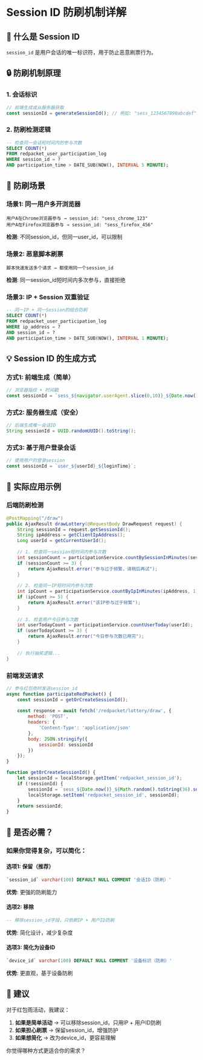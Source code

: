 # Session ID 防刷机制详解

## 🎯 **什么是 Session ID**

`session_id` 是用户会话的唯一标识符，用于防止恶意刷票行为。

## 🔒 **防刷机制原理**

### 1. **会话标识**
```javascript
// 前端生成或从服务器获取
const sessionId = generateSessionId(); // 例如: "sess_1234567890abcdef"
```

### 2. **防刷检测逻辑**
```sql
-- 检查同一会话短时间内的参与次数
SELECT COUNT(*) 
FROM redpacket_user_participation_log 
WHERE session_id = ? 
AND participation_time > DATE_SUB(NOW(), INTERVAL 5 MINUTE);
```

## 🚨 **防刷场景**

### 场景1: 同一用户多开浏览器
```
用户A在Chrome浏览器参与 → session_id: "sess_chrome_123"
用户A在Firefox浏览器参与 → session_id: "sess_firefox_456"
```
**检测**: 不同session_id，但同一user_id，可以限制

### 场景2: 恶意脚本刷票
```
脚本快速发送多个请求 → 都使用同一个session_id
```
**检测**: 同一session_id短时间内多次参与，直接拒绝

### 场景3: IP + Session 双重验证
```sql
-- 同一IP + 同一Session的组合防刷
SELECT COUNT(*) 
FROM redpacket_user_participation_log 
WHERE ip_address = ? 
AND session_id = ?
AND participation_time > DATE_SUB(NOW(), INTERVAL 1 MINUTE);
```

## 💡 **Session ID 的生成方式**

### 方式1: 前端生成（简单）
```javascript
// 浏览器指纹 + 时间戳
const sessionId = `sess_${navigator.userAgent.slice(0,10)}_${Date.now()}`;
```

### 方式2: 服务器生成（安全）
```java
// 后端生成唯一会话ID
String sessionId = UUID.randomUUID().toString();
```

### 方式3: 基于用户登录会话
```javascript
// 使用用户的登录session
const sessionId = `user_${userId}_${loginTime}`;
```

## 🔧 **实际应用示例**

### 后端防刷检测
```java
@PostMapping("/draw")
public AjaxResult drawLottery(@RequestBody DrawRequest request) {
    String sessionId = request.getSessionId();
    String ipAddress = getClientIpAddress();
    Long userId = getCurrentUserId();
    
    // 1. 检查同一session短时间内参与次数
    int sessionCount = participationService.countBySessionInMinutes(sessionId, 1);
    if (sessionCount >= 3) {
        return AjaxResult.error("参与过于频繁，请稍后再试");
    }
    
    // 2. 检查同一IP短时间内参与次数
    int ipCount = participationService.countByIpInMinutes(ipAddress, 1);
    if (ipCount >= 5) {
        return AjaxResult.error("该IP参与过于频繁");
    }
    
    // 3. 检查用户今日参与次数
    int userTodayCount = participationService.countUserToday(userId);
    if (userTodayCount >= 3) {
        return AjaxResult.error("今日参与次数已用完");
    }
    
    // 执行抽奖逻辑...
}
```

### 前端发送请求
```javascript
// 参与红包雨时发送session_id
async function participateRedPacket() {
    const sessionId = getOrCreateSessionId();
    
    const response = await fetch('/redpacket/lottery/draw', {
        method: 'POST',
        headers: {
            'Content-Type': 'application/json'
        },
        body: JSON.stringify({
            sessionId: sessionId
        })
    });
}

function getOrCreateSessionId() {
    let sessionId = localStorage.getItem('redpacket_session_id');
    if (!sessionId) {
        sessionId = `sess_${Date.now()}_${Math.random().toString(36).substr(2, 9)}`;
        localStorage.setItem('redpacket_session_id', sessionId);
    }
    return sessionId;
}
```

## 🤔 **是否必需？**

### 如果你觉得复杂，可以简化：

#### 选项1: 保留（推荐）
```sql
`session_id` varchar(100) DEFAULT NULL COMMENT '会话ID（防刷）'
```
**优势**: 更强的防刷能力

#### 选项2: 移除
```sql
-- 移除session_id字段，只依赖IP + 用户ID防刷
```
**优势**: 简化设计，减少复杂度

#### 选项3: 简化为设备ID
```sql
`device_id` varchar(100) DEFAULT NULL COMMENT '设备标识（防刷）'
```
**优势**: 更直观，基于设备防刷

## 🎯 **建议**

对于红包雨活动，我建议：

1. **如果是简单活动** → 可以移除session_id，只用IP + 用户ID防刷
2. **如果担心刷票** → 保留session_id，增强防护
3. **如果想简化** → 改为device_id，更容易理解

你觉得哪种方式更适合你的需求？